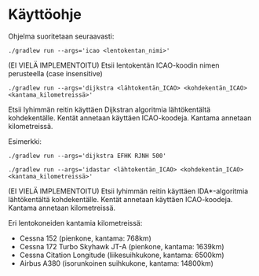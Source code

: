 # Käyttöohje

Ohjelma suoritetaan seuraavasti:

```
./gradlew run --args='icao <lentokentan_nimi>'
```
(EI VIELÄ IMPLEMENTOITU) Etsii lentokentän ICAO-koodin nimen perusteella (case insensitive) 

```
./gradlew run --args='dijkstra <lähtokentän_ICAO> <kohdekentän_ICAO> <kantama_kilometreissä>' 
```

Etsii lyhimmän reitin käyttäen Dijkstran algoritmia lähtökentältä kohdekentälle. Kentät annetaan käyttäen ICAO-koodeja. Kantama annetaan kilometreissä.

Esimerkki: 

```
./gradlew run --args='dijkstra EFHK RJNH 500'
```

```
./gradlew run --args='idastar <lähtokentän_ICAO> <kohdekentän_ICAO> <kantama_kilometreissä>' 
```

(EI VIELÄ IMPLEMENTOITU) Etsii lyhimmän reitin käyttäen IDA*-algoritmia lähtökentältä kohdekentälle. Kentät annetaan käyttäen ICAO-koodeja. Kantama annetaan kilometreissä.

Eri lentokoneiden kantamia kilometreissä:

- Cessna 152 (pienkone, kantama: 768km)
- Cessna 172 Turbo Skyhawk JT-A (pienkone, kantama: 1639km)
- Cessna Citation Longitude (liikesuihkukone, kantama: 6500km)
- Airbus A380 (isorunkoinen suihkukone, kantama: 14800km)
